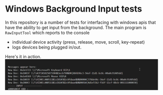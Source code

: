 # Windows Background Input tests
In this repository is a number of tests for interfacing with windows apis that have the ability to get input from the background.
The main program is `RawInputTool` which reports to the console
- individual device activity (press, release, move, scroll, key-repeat) 
- logs devices being plugged in/out.

Here's it in action.
![Example Image](./Splash.gif)